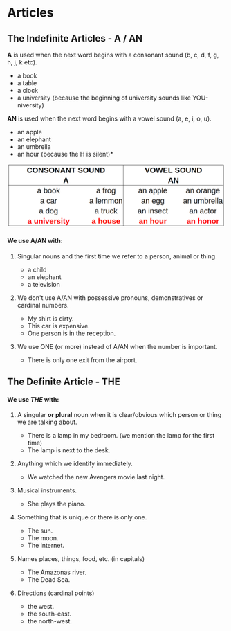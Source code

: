 # Articles

## The Indefinite Articles - A / AN

**A** is used when the next word begins with a consonant sound (b, c, d, f, g, h, j, k etc).

* a book
* a table
* a clock
* a university (because the beginning of university sounds like YOU-niversity)

**AN** is used when the next word begins with a vowel sound (a, e, i, o, u).

* an apple
* an elephant
* an umbrella
* an hour (because the H is silent)*

<img src="images/articles_indef.jpg" 
     raw=true 
     alt="Indefinite Articles"
/>

#### We use A/AN with:

1. Singular nouns and the first time we refer to a person, animal or thing.

    * a child
    * an elephant
    * a television

2. We don't use A/AN with possessive pronouns, demonstratives or cardinal numbers.

    * My shirt is dirty.
    * This car is expensive.
    * One person is in the reception.

3. We use ONE (or more) instead of A/AN when the number is important.

    * There is only one exit from the airport.

## The Definite Article - THE

#### We use *THE* with:

1. A singular **or plural** noun when it is clear/obvious which person or thing we are talking about.

    * There is a lamp in my bedroom. (we mention the lamp for the first time)
    * The lamp is next to the desk.

2. Anything which we identify immediately.

    * We watched the new Avengers movie last night.

3. Musical instruments.

    * She plays the piano.

4. Something that is unique or there is only one.

    * The sun.
    * The moon.
    * The internet.

5. Names places, things, food, etc. (in capitals)

    * The Amazonas river.
    * The Dead Sea.

6. Directions (cardinal points)

    * the west.
    * the south-east.
    * the north-west.